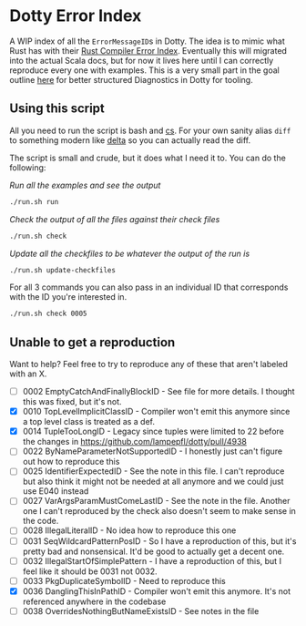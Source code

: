 # Dotty Error Index

A WIP index of all the `ErrorMessageID`s in Dotty. The idea is to mimic what
Rust has with their [Rust Compiler Error
Index](https://doc.rust-lang.org/error-index.html). Eventually this will
migrated into the actual Scala docs, but for now it lives here until I can
correctly reproduce every one with examples. This is a very small part in the
goal outline
[here](https://contributors.scala-lang.org/t/revisiting-dotty-diagnostics-for-tooling/5649/4)
for better structured Diagnostics in Dotty for tooling.

## Using this script

All you need to run the script is bash and
[cs](https://get-coursier.io/docs/cli-installation). For your own sanity alias
`diff` to something modern like [delta](https://github.com/dandavison/delta) so
you can actually read the diff.

The script is small and crude, but it does what I need it to. You can do the
following:

_Run all the examples and see the output_
```bash
./run.sh run
```

_Check the output of all the files against their check files_
```bash
./run.sh check
```

_Update all the checkfiles to be whatever the output of the run is_ 
```bash
./run.sh update-checkfiles
```

For all 3 commands you can also pass in an individual ID that corresponds with
the ID you're interested in.

```bash
./run.sh check 0005
```

## Unable to get a reproduction

Want to help? Feel free to try to reproduce any of these that aren't labeled
with an X.

  - [ ] 0002 EmptyCatchAndFinallyBlockID - See file for more details. I thought
      this was fixed, but it's not.
  - [X] 0010 TopLevelImplicitClassID - Compiler won't emit this anymore since a
      top level class is treated as a def.
  - [X] 0014 TupleTooLongID - Legacy since tuples were limited to 22 before the
      changes in https://github.com/lampepfl/dotty/pull/4938
  - [ ] 0022 ByNameParameterNotSupportedID - I honestly just can't figure out
      how to reproduce this
  - [ ] 0025 IdentifierExpectedID - See the note in this file. I can't reproduce
      but also think it might not be needed at all anymore and we could just use
      E040 instead
  - [ ] 0027 VarArgsParamMustComeLastID - See the note in the file. Another one
      I can't reproduced by the check also doesn't seem to make sense in the
      code.
  - [ ] 0028 IllegalLiteralID - No idea how to reproduce this one
  - [ ] 0031 SeqWildcardPatternPosID - So I have a reproduction of this, but
      it's pretty bad and nonsensical. It'd be good to actually get a decent
      one.
  - [ ] 0032 IllegalStartOfSimplePattern - I have a reproduction of this, but I
      feel like it should be 0031 not 0032.
  - [ ] 0033 PkgDuplicateSymbolID - Need to reproduce this
  - [X] 0036 DanglingThisInPathID - Compiler won't emit this anymore. It's not
      referenced anywhere in the codebase
  - [ ] 0038 OverridesNothingButNameExistsID - See notes in the file
